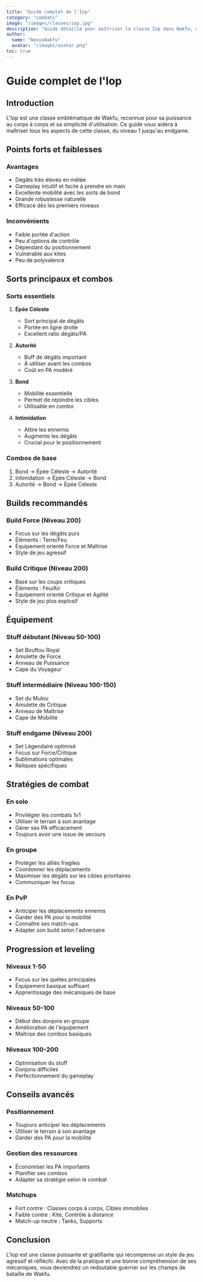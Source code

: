 ```yaml
---
title: "Guide complet de l'Iop"
category: "combats"
image: "/images/classes/iop.jpg"
description: "Guide détaillé pour maîtriser la classe Iop dans Wakfu, de débutant à expert"
author:
  name: "NexusWakfu"
  avatar: "/images/avatar.png"
toc: true
---
```


# Guide complet de l'Iop

## Introduction
L'Iop est une classe emblématique de Wakfu, reconnue pour sa puissance au corps à corps et sa simplicité d'utilisation. Ce guide vous aidera à maîtriser tous les aspects de cette classe, du niveau 1 jusqu'au endgame.

## Points forts et faiblesses

### Avantages
- Dégâts très élevés en mêlée
- Gameplay intuitif et facile à prendre en main
- Excellente mobilité avec les sorts de bond
- Grande robustesse naturelle
- Efficace dès les premiers niveaux

### Inconvénients
- Faible portée d'action
- Peu d'options de contrôle
- Dépendant du positionnement
- Vulnérable aux kites
- Peu de polyvalence

## Sorts principaux et combos

### Sorts essentiels
1. **Épée Céleste**
   - Sort principal de dégâts
   - Portée en ligne droite
   - Excellent ratio dégâts/PA

2. **Autorité**
   - Buff de dégâts important
   - À utiliser avant les combos
   - Coût en PA modéré

3. **Bond**
   - Mobilité essentielle
   - Permet de rejoindre les cibles
   - Utilisable en combo

4. **Intimidation**
   - Attire les ennemis
   - Augmente les dégâts
   - Crucial pour le positionnement

### Combos de base
1. Bond → Épée Céleste → Autorité
2. Intimidation → Épée Céleste → Bond
3. Autorité → Bond → Épée Céleste

## Builds recommandés

### Build Force (Niveau 200)
- Focus sur les dégâts purs
- Éléments : Terre/Feu
- Équipement orienté Force et Maîtrise
- Style de jeu agressif

### Build Critique (Niveau 200)
- Basé sur les coups critiques
- Éléments : Feu/Air
- Équipement orienté Critique et Agilité
- Style de jeu plus explosif

## Équipement

### Stuff débutant (Niveau 50-100)
- Set Bouftou Royal
- Amulette de Force
- Anneau de Puissance
- Cape du Voyageur

### Stuff intermédiaire (Niveau 100-150)
- Set du Mulou
- Amulette de Critique
- Anneau de Maîtrise
- Cape de Mobilité

### Stuff endgame (Niveau 200)
- Set Légendaire optimisé
- Focus sur Force/Critique
- Sublimations optimales
- Reliques spécifiques

## Stratégies de combat

### En solo
- Privilégier les combats 1v1
- Utiliser le terrain à son avantage
- Gérer ses PA efficacement
- Toujours avoir une issue de secours

### En groupe
- Protéger les alliés fragiles
- Coordonner les déplacements
- Maximiser les dégâts sur les cibles prioritaires
- Communiquer les focus

### En PvP
- Anticiper les déplacements ennemis
- Garder des PA pour la mobilité
- Connaître ses match-ups
- Adapter son build selon l'adversaire

## Progression et leveling

### Niveaux 1-50
- Focus sur les quêtes principales
- Équipement basique suffisant
- Apprentissage des mécaniques de base

### Niveaux 50-100
- Début des donjons en groupe
- Amélioration de l'équipement
- Maîtrise des combos basiques

### Niveaux 100-200
- Optimisation du stuff
- Donjons difficiles
- Perfectionnement du gameplay

## Conseils avancés

### Positionnement
- Toujours anticiper les déplacements
- Utiliser le terrain à son avantage
- Garder des PA pour la mobilité

### Gestion des ressources
- Économiser les PA importants
- Planifier ses combos
- Adapter sa stratégie selon le combat

### Matchups
- Fort contre : Classes corps à corps, Cibles immobiles
- Faible contre : Kite, Contrôle à distance
- Match-up neutre : Tanks, Supports

## Conclusion
L'Iop est une classe puissante et gratifiante qui récompense un style de jeu agressif et réfléchi. Avec de la pratique et une bonne compréhension de ses mécaniques, vous deviendrez un redoutable guerrier sur les champs de bataille de Wakfu. 